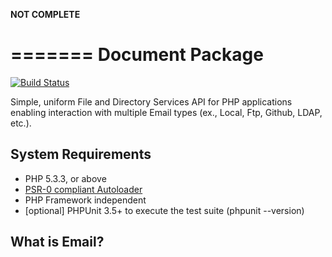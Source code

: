 **NOT COMPLETE**

=======
Document Package
=======

[![Build Status](https://travis-ci.org/Molajo/Email.png?branch=master)](https://travis-ci.org/Molajo/Email)

Simple, uniform File and Directory Services API for PHP applications enabling interaction with multiple Email types
(ex., Local, Ftp, Github, LDAP, etc.).

## System Requirements ##

* PHP 5.3.3, or above
* [PSR-0 compliant Autoloader](https://github.com/php-fig/fig-standards/blob/master/accepted/PSR-0.md)
* PHP Framework independent
* [optional] PHPUnit 3.5+ to execute the test suite (phpunit --version)

## What is Email? ##
